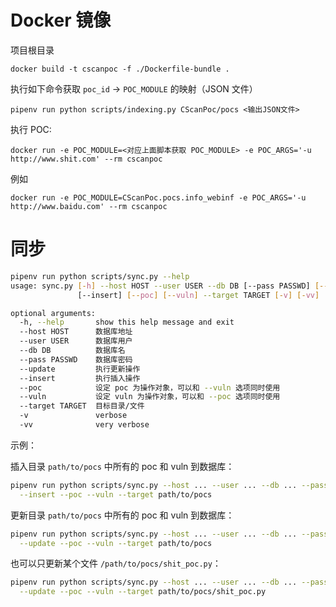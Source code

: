 # Docker 镜像

项目根目录

`docker build -t cscanpoc -f ./Dockerfile-bundle .`

执行如下命令获取 `poc_id` -> `POC_MODULE` 的映射（JSON 文件）

`pipenv run python scripts/indexing.py CScanPoc/pocs <输出JSON文件>`

执行 POC:

`docker run -e POC_MODULE=<对应上面脚本获取 POC_MODULE> -e POC_ARGS='-u http://www.shit.com' --rm cscanpoc`

例如

`docker run -e POC_MODULE=CScanPoc.pocs.info_webinf -e POC_ARGS='-u http://www.baidu.com' --rm cscanpoc`

# 同步

```sh
pipenv run python scripts/sync.py --help
usage: sync.py [-h] --host HOST --user USER --db DB [--pass PASSWD] [--update]
               [--insert] [--poc] [--vuln] --target TARGET [-v] [-vv]

optional arguments:
  -h, --help       show this help message and exit
  --host HOST      数据库地址
  --user USER      数据库用户
  --db DB          数据库名
  --pass PASSWD    数据库密码
  --update         执行更新操作
  --insert         执行插入操作
  --poc            设定 poc 为操作对象，可以和 --vuln 选项同时使用
  --vuln           设定 vuln 为操作对象，可以和 --poc 选项同时使用
  --target TARGET  目标目录/文件
  -v               verbose
  -vv              very verbose
```

示例：

插入目录 `path/to/pocs` 中所有的 poc 和 vuln 到数据库：

```sh
pipenv run python scripts/sync.py --host ... --user ... --db ... --pass ... \
  --insert --poc --vuln --target path/to/pocs
```

更新目录 `path/to/pocs` 中所有的 poc 和 vuln 到数据库：

```sh
pipenv run python scripts/sync.py --host ... --user ... --db ... --pass ... \
  --update --poc --vuln --target path/to/pocs
```

也可以只更新某个文件 `/path/to/pocs/shit_poc.py`：

```sh
pipenv run python scripts/sync.py --host ... --user ... --db ... --pass ... \
  --update --poc --vuln --target path/to/pocs/shit_poc.py
```
